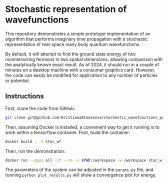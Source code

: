 # Stochastic representation of wavefunctions
This repository demonstrates a simple prototype implementation of an algorithm
that performs imaginary time propagation with a stochastic representation of
real-space many body quantum wavefunctions.

By default, it will attempt to find the ground state energy of two
noninteracting fermions in two spatial dimensions, allowing comparison with the
analytically known exact result. As of 2024, it should run in a couple of
minutes on a desktop machine with a consumer graphics card. However, the code
can easily be modified for application to any number of particles or potential.

## Instructions
First, clone the code from GitHub.
```bash
git clone git@github.com:HristianaAtanasova/stochastic_wavefunctions_public.git
```
Then, assuming Docker is installed, a convenient way to get it running is to
work within a tensorflow container. First, build the container:
```bash
docker build . -t stoc_wf
```
Then, run the demonstration:
```bash
docker run --gpus all -it --rm -v $PWD:/workspace -w /workspace stoc_wf python ./run.py
```

The parameters of the system can be adjusted in the `params.py` file, and
running `python plot_results.py` will show a convergence plot for energy.
